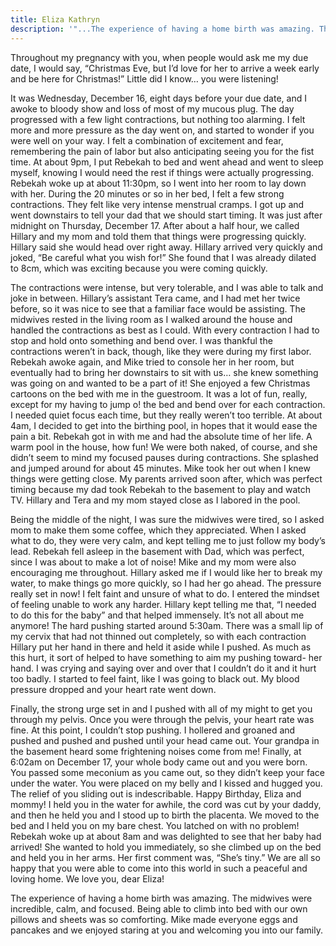 ```yaml
---
title: Eliza Kathryn
description: '"...The experience of having a home birth was amazing. The midwives were incredible, calm, and focused. Being able to climb into bed with our own pillows and sheets was so comforting."'
---
```



Throughout my pregnancy with you, when people would ask me my due date, I would say, “Christmas Eve, but I’d love for her to arrive a week early and be here for Christmas!” Little did I know… you were listening!

It was Wednesday, December 16, eight days before your due date, and I awoke to bloody show and loss of most of my mucous plug. The day progressed with a few light contractions, but nothing too alarming. I felt more and more pressure as the day went on, and started to wonder if you were well on your way. I felt a combination of excitement and fear, remembering the pain of labor but also anticipating seeing you for the fist time. At about 9pm, I put Rebekah to bed and went ahead and went to sleep myself, knowing I would need the rest if things were actually progressing. Rebekah woke up at about 11:30pm, so I went into her room to lay down with her. During the 20 minutes or so in her bed, I felt a few strong contractions. They felt like very intense menstrual cramps. I got up and went downstairs to tell your dad that we should start timing. It was just after midnight on Thursday, December 17. After about a half hour, we called Hillary and my mom and told them that things were progressing quickly. Hillary said she would head over right away. Hillary arrived very quickly and joked, “Be careful what you wish for!” She found that I was already dilated to 8cm, which was exciting because you were coming quickly.

The contractions were intense, but very tolerable, and I was able to talk and joke in between. Hillary’s assistant Tera came, and I had met her twice before, so it was nice to see that a familiar face would be assisting. The midwives rested in the living room as I walked around the house and handled the contractions as best as I could. With every contraction I had to stop and hold onto something and bend over. I was thankful the contractions weren’t in back, though, like they were during my first labor. Rebekah awoke again, and Mike tried to console her in her room, but eventually had to bring her downstairs to sit with us… she knew something was going on and wanted to be a part of it! She enjoyed a few Christmas cartoons on the bed with me in the guestroom. It was a lot of fun, really, except for my having to jump o! the bed and bend over for each contraction. I needed quiet focus each time, but they really weren’t too terrible. At about 4am, I decided to get into the birthing pool, in hopes that it would ease the pain a bit. Rebekah got in with me and had the absolute time of her life. A warm pool in the house, how fun! We were both naked, of course, and she didn’t seem to mind my focused pauses during contractions. She splashed and jumped around for about 45 minutes. Mike took her out when I knew things were getting close. My parents arrived soon after, which was perfect timing because my dad took Rebekah to the basement to play and watch TV. Hillary and Tera and my mom stayed close as I labored in the pool.

Being the middle of the night, I was sure the midwives were tired, so I asked mom to make them some coffee, which they appreciated. When I asked what to do, they were very calm, and kept telling me to just follow my body’s lead. Rebekah fell asleep in the basement with Dad, which was perfect, since I was about to make a lot of noise! Mike and my mom were also encouraging me throughout. Hillary asked me if I would like her to break my water, to make things go more quickly, so I had her go ahead. The pressure really set in now! I felt faint and unsure of what to do. I entered the mindset of feeling unable to work any harder. Hillary kept telling me that, “I needed to do this for the baby” and that helped immensely. It’s not all about me anymore! The hard pushing started around 5:30am. There was a small lip of my cervix that had not thinned out completely, so with each contraction Hillary put her hand in there and held it aside while I pushed. As much as this hurt, it sort of helped to have something to aim my pushing toward- her hand. I was crying and saying over and over that I couldn’t do it and it hurt too badly. I started to feel faint, like I was going to black out. My blood pressure dropped and your heart rate went down.

Finally, the strong urge set in and I pushed with all of my might to get you through my pelvis. Once you were through the pelvis, your heart rate was fine. At this point, I couldn’t stop pushing. I hollered and groaned and pushed and pushed and pushed until your head came out. Your grandpa in the basement heard some frightening noises come from me! Finally, at 6:02am on December 17, your whole body came out and you were born. You passed some meconium as you came out, so they didn’t keep your face under the water. You were placed on my belly and I kissed and hugged you. The relief of you sliding out is indescribable. Happy Birthday, Eliza and mommy! I held you in the water for awhile, the cord was cut by your daddy, and then he held you and I stood up to birth the placenta. We moved to the bed and I held you on my bare chest. You latched on with no problem! Rebekah woke up at about 8am and was delighted to see that her baby had arrived! She wanted to hold you immediately, so she climbed up on the bed and held you in her arms. Her first comment was, “She’s tiny.” We are all so happy that you were able to come into this world in such a peaceful and loving home. We love you, dear Eliza!

The experience of having a home birth was amazing. The midwives were incredible, calm, and focused. Being able to climb into bed with our own pillows and sheets was so comforting. Mike made everyone eggs and pancakes and we enjoyed staring at you and welcoming you into our family.